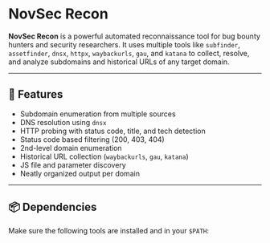 # NovSec Recon

**NovSec Recon** is a powerful automated reconnaissance tool for bug bounty hunters and security researchers. It uses multiple tools like `subfinder`, `assetfinder`, `dnsx`, `httpx`, `waybackurls`, `gau`, and `katana` to collect, resolve, and analyze subdomains and historical URLs of any target domain.

---

## 🚀 Features

- Subdomain enumeration from multiple sources
- DNS resolution using `dnsx`
- HTTP probing with status code, title, and tech detection
- Status code based filtering (200, 403, 404)
- 2nd-level domain enumeration
- Historical URL collection (`waybackurls`, `gau`, `katana`)
- JS file and parameter discovery
- Neatly organized output per domain

---

## 📦 Dependencies

Make sure the following tools are installed and in your `$PATH`:

